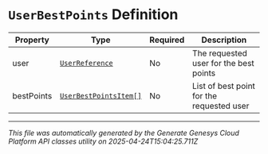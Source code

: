 # `UserBestPoints` Definition

| Property | Type | Required | Description |
|----------|------|----------|-------------|
| user | [`UserReference`](userreference-definition.md) | No | The requested user for the best points |
| bestPoints | [`UserBestPointsItem[]`](userbestpointsitem-definition.md) | No | List of best point for the requested user |

---

*This file was automatically generated by the Generate Genesys Cloud Platform API classes utility on 2025-04-24T15:04:25.711Z*